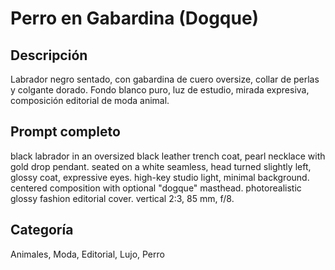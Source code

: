 # Perro en Gabardina (Dogque)

## Descripción
Labrador negro sentado, con gabardina de cuero oversize, collar de perlas y colgante dorado. Fondo blanco puro, luz de estudio, mirada expresiva, composición editorial de moda animal.

## Prompt completo
black labrador in an oversized black leather trench coat, pearl necklace with gold drop pendant. seated on a white seamless, head turned slightly left, glossy coat, expressive eyes. high-key studio light, minimal background. centered composition with optional "dogque" masthead. photorealistic glossy fashion editorial cover. vertical 2:3, 85 mm, f/8.

## Categoría
Animales, Moda, Editorial, Lujo, Perro
